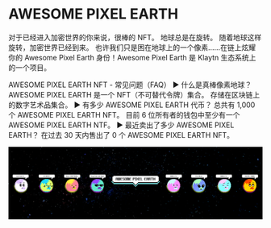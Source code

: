 # AWESOME PIXEL EARTH

对于已经进入加密世界的你来说，很棒的 NFT。 地球总是在旋转。 随着地球这样旋转，加密世界已经到来。 也许我们只是困在地球上的一个像素......在链上炫耀你的 Awesome Pixel Earth 身份！Awesome Pixel Earth 是 Klaytn 生态系统上的一个项目。

AWESOME PIXEL EARTH NFT - 常见问题（FAQ）
▶ 什么是真棒像素地球？
AWESOME PIXEL EARTH 是一个 NFT（不可替代令牌）集合。 存储在区块链上的数字艺术品集合。
▶ 有多少 AWESOME PIXEL EARTH 代币？
总共有 1,000 个 AWESOME PIXEL EARTH NFT。 目前 6 位所有者的钱包中至少有一个 AWESOME PIXEL EARTH NTF。
▶ 最近卖出了多少 AWESOME PIXEL EARTH？
在过去 30 天内售出了 0 个 AWESOME PIXEL EARTH NFT。

![unnamed](unnamed.png)
